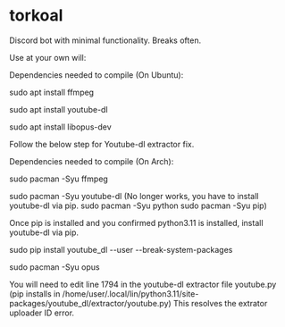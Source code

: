 # torkoal
Discord bot with minimal functionality. Breaks often.

Use at your own will:


Dependencies needed to compile (On Ubuntu):

sudo apt install ffmpeg

sudo apt install youtube-dl

sudo apt install libopus-dev 

Follow the below step for Youtube-dl extractor fix.



Dependencies needed to compile (On Arch):

sudo pacman -Syu ffmpeg

sudo pacman -Syu youtube-dl (No longer works, you have to install youtube-dl via pip. sudo pacman -Syu python sudo pacman -Syu pip)

Once pip is installed and you confirmed python3.11 is installed, install youtube-dl via pip.

sudo pip install youtube_dl --user --break-system-packages

sudo pacman -Syu opus

You will need to edit line 1794 in the youtube-dl extractor file youtube.py (pip installs in /home/user/.local/lin/python3.11/site-packages/youtube_dl/extractor/youtube.py) 
This resolves the extrator uploader ID error. 
